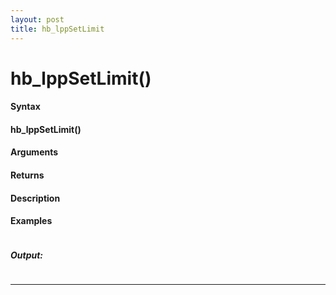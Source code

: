 ```yaml
---
layout: post
title: hb_lppSetLimit
---
```


# hb_lppSetLimit()


#### Syntax

#### hb_lppSetLimit()

#### Arguments

#### Returns

#### Description

#### Examples

```

```

##### Output:

```

```

---